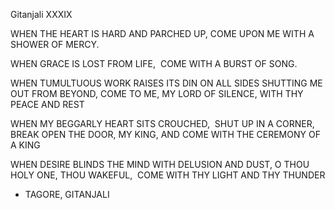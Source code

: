 Gitanjali XXXIX

WHEN THE HEART IS HARD AND PARCHED UP, 
COME UPON ME WITH A SHOWER OF MERCY.

WHEN GRACE IS LOST FROM LIFE,  
COME WITH A BURST OF SONG.

WHEN TUMULTUOUS WORK RAISES ITS DIN ON ALL SIDES 
SHUTTING ME OUT FROM BEYOND, 
COME TO ME, MY LORD OF SILENCE, 
WITH THY PEACE AND REST

WHEN MY BEGGARLY HEART SITS CROUCHED,  
SHUT UP IN A CORNER, BREAK OPEN THE DOOR, MY KING, 
AND COME WITH THE CEREMONY OF A KING

WHEN DESIRE BLINDS THE MIND WITH DELUSION AND DUST, 
O THOU HOLY ONE, THOU WAKEFUL,  
COME WITH THY LIGHT AND THY THUNDER

- TAGORE, GITANJALI 
 